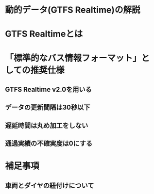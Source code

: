 # 動的データ(GTFS Realtime)の解説

# GTFS Realtimeとは



# 「標準的なバス情報フォーマット」としての推奨仕様

## GTFS Realtime v2.0を用いる

## データの更新間隔は30秒以下

## 遅延時間は丸め加工をしない

## 通過実績の不確実度は0にする

# 補足事項

## 車両とダイヤの紐付けについて